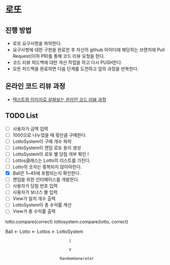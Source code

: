 # 로또
## 진행 방법
* 로또 요구사항을 파악한다.
* 요구사항에 대한 구현을 완료한 후 자신의 github 아이디에 해당하는 브랜치에 Pull Request(이하 PR)를 통해 코드 리뷰 요청을 한다.
* 코드 리뷰 피드백에 대한 개선 작업을 하고 다시 PUSH한다.
* 모든 피드백을 완료하면 다음 단계를 도전하고 앞의 과정을 반복한다.

## 온라인 코드 리뷰 과정
* [텍스트와 이미지로 살펴보는 온라인 코드 리뷰 과정](https://github.com/next-step/nextstep-docs/tree/master/codereview)

## TODO List
- [ ] 사용자가 금액 입력
- [ ] 1000으로 나누었을 때 몫만큼 구매한다.
- [ ] LottoSystem이 구매 개수 파악
- [ ] LottoSystem이 랜덤 로또 용지 생성
- [ ] LottoSystem이 로또 별 당첨 여부 확인 !
- [ ] Lottos클래스는 Lotto의 리스트를 가진다.
- [ ] Lotto의 숫자는 중복되지 않아야한다.
- [X] Ball은 1~45에 포함되는지 확인한다.
- [ ] 랜덤을 위한 인터페이스를 개발한다.
- [ ] 사용자가 당첨 번호 입력
- [ ] 사용자가 보너스 볼 입력
- [ ] View가 일치 개수 출력
- [ ] LottoSystem이 총 수익률 계산
- [ ] View가 총 수익률 출력

lotto.compare(correct)
lottosystem.compare(lotto, correct)

Ball <- Lotto <- Lottos <- LottoSystem

                                |

                                V

                            RandomGenerator